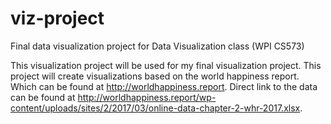 # viz-project
Final data visualization project for Data Visualization class (WPI CS573)

This visualization project will be used for my final visualization project.  This project will create visualizations based on the world happiness report.  Which can be found at http://worldhappiness.report.  Direct link to the data can be found at http://worldhappiness.report/wp-content/uploads/sites/2/2017/03/online-data-chapter-2-whr-2017.xlsx.

